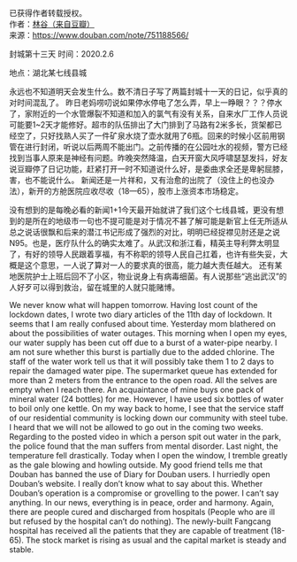 已获得作者转载授权。  
作者：[林谷（来自豆瓣）](https://www.douban.com/people/115816477/)  
来源：https://www.douban.com/note/751188566/

封城第十三天 时间：2020.2.6   

地点：湖北某七线县城   

永远也不知道明天会发生什么。数不清日子写了两篇封城十一天的日记，似乎真的对时间混乱了。 昨日老妈唠叨说如果停水停电了怎么弄，早上一睁眼？？？停水了，家附近的一个水管爆裂不知道和加入的氯气有没有关系，自来水厂工作人员说可能要1~2天才能修好。超市的队伍排出了大门排到了马路有2米多长，货架都已经空了，只好找熟人买了一件矿泉水烧了壶水就用了6瓶。回来的时候小区前用钢管在进行封闭，听说以后两周不能出门。之前传播的在公园吐水的视频，警方已经找到当事人原来是神经有问题。昨晚突然降温，白天开窗大风呼啸瑟瑟发抖，好友说豆瓣停了日记功能，赶紧打开一时不知道说什么好，是委曲求全还是卑躬屈膝，害，也不能说什么。 新闻还是一片祥和，又有治愈的出院了（没住上的也没办法），新开的方舱医院应收尽收（18—65），股市上涨资本市场稳定。  

没有想到的是每晚必看的新闻1+1今天最开始就讲了我们这个七线县城，更没有想到的是所在的地级市一句也不提可能是对于情况不甚了解可能是新官上任无所适从总之说话很飘和后来的潜江书记形成了强烈的对比，明明已经捉襟见肘还是之说N95。也是，医疗队什么的确实太难了。从武汉和浙江看，精英主导利弊太明显了，有好的领导人民跟着享福，有不称职的领导人民自己扛着，也许有些失妥，大概是这个意思，一人说了算对一人的要求真的很高，能力越大责任越大。 还有某地医院护士上班后回不了小区，物业说身上有病毒细菌。有人说那些“逃出武汉”的人好歹可以得到救治，留在城里的人就只能赌博。  

We never know what will happen tomorrow. Having lost count of the lockdown dates, I wrote two diary articles of the 11th day of lockdown. It seems that I am really confused about time. Yesterday mom blathered on about the possibilities of water outages. This morning when I open my eyes, our water supply has been cut off due to a burst of a water-pipe nearby. I am not sure whether this burst is partially due to the added chlorine. The staff of the water work tell us that it will possibly take them 1 to 2 days to repair the damaged water pipe. The supermarket queue has extended for more than 2 meters from the entrance to the open road. All the selves are empty when I reach there. An acquaintance of mine buys one pack of mineral water (24 bottles) for me. However, I have used six bottles of water to boil only one kettle. On my way back to home, I see that the service staff of our residential community is locking down our community with steel tube. I heard that we will not be allowed to go out in the coming two weeks. Regarding to the posted video in which a person spit out water in the park, the police found that the man suffers from mental disorder. Last night, the temperature fell drastically. Today when I open the window, I tremble greatly as the gale blowing and howling outside. My good friend tells me that Douban has banned the use of Diary for Douban users.  I hurriedly open Douban’s website. I really don’t know what to say about this. Whether Douban’s operation is a compromise or grovelling to the power. I can’t say anything. In our news, everything is in peace, order and harmony. Again, there are people cured and discharged from hospitals (People who are ill but refused by the hospital can’t do nothing). The newly-built Fangcang hospital has received all the patients that they are capable of treatment (18-65).  The stock market is rising as usual and the capital market is steady and stable. 
